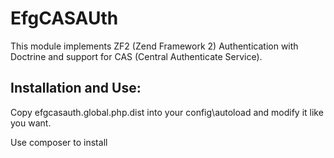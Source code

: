 EfgCASAUth
===============

This module implements ZF2 (Zend Framework 2) Authentication with Doctrine and support for CAS (Central Authenticate Service).

Installation and Use:
---------------------

Copy efgcasauth.global.php.dist into your config\autoload and modify it like you want.

Use composer to install 
